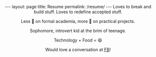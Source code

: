 <center>
---
layout: page
title: Resume
permalink: /resume/
---
Loves to break and build stuff.
Loves to redefine accepted stuff.

Less 🔎 on formal academia, more 🔎 on practical projects.

Sophomore, introvert kid at the brim of teenage.

Technology + Food = 😄


Would love a conversation at <a href="https://www.facebook.com/rounakdatta">FB</a>!
</center>